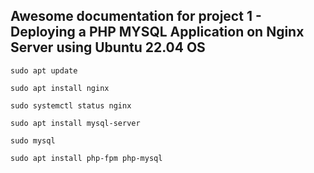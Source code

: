 ## Awesome documentation for project 1 - Deploying a PHP MYSQL Application on Nginx Server using Ubuntu 22.04 OS

`sudo apt update`


`sudo apt install nginx`


`sudo systemctl status nginx`

`sudo apt install mysql-server`

`sudo mysql`

`sudo apt install php-fpm php-mysql`


